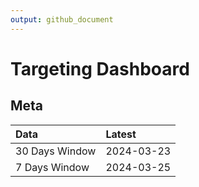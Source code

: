 ```yaml
---
output: github_document
---
```


# Targeting Dashboard



## Meta


|Data           |Latest     |
|:--------------|:----------|
|30 Days Window |2024-03-23 |
|7 Days Window  |2024-03-25 |
